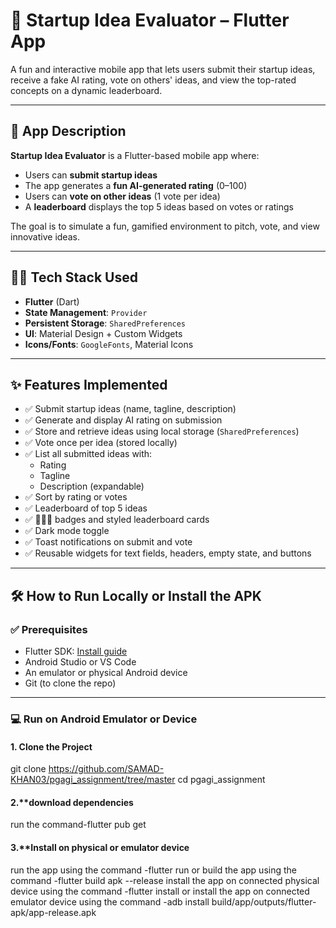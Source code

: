 # 🚀 Startup Idea Evaluator – Flutter App

A fun and interactive mobile app that lets users submit their startup ideas, receive a fake AI rating, vote on others' ideas, and view the top-rated concepts on a dynamic leaderboard.

---

## 📱 App Description

**Startup Idea Evaluator** is a Flutter-based mobile app where:
- Users can **submit startup ideas**
- The app generates a **fun AI-generated rating** (0–100)
- Users can **vote on other ideas** (1 vote per idea)
- A **leaderboard** displays the top 5 ideas based on votes or ratings

The goal is to simulate a fun, gamified environment to pitch, vote, and view innovative ideas.

---

## 🧑‍💻 Tech Stack Used

- **Flutter** (Dart)
- **State Management**: `Provider`
- **Persistent Storage**: `SharedPreferences`
- **UI**: Material Design + Custom Widgets
- **Icons/Fonts**: `GoogleFonts`, Material Icons

---

## ✨ Features Implemented

- ✅ Submit startup ideas (name, tagline, description)
- ✅ Generate and display AI rating on submission
- ✅ Store and retrieve ideas using local storage (`SharedPreferences`)
- ✅ Vote once per idea (stored locally)
- ✅ List all submitted ideas with:
  - Rating
  - Tagline
  - Description (expandable)
- ✅ Sort by rating or votes
- ✅ Leaderboard of top 5 ideas
- ✅ 🥇🥈🥉 badges and styled leaderboard cards
- ✅ Dark mode toggle
- ✅ Toast notifications on submit and vote
- ✅ Reusable widgets for text fields, headers, empty state, and buttons

---

## 🛠️ How to Run Locally or Install the APK

### ✅ Prerequisites
- Flutter SDK: [Install guide](https://docs.flutter.dev/get-started/install)
- Android Studio or VS Code
- An emulator or physical Android device
- Git (to clone the repo)

---

### 💻 Run on Android Emulator or Device

#### 1. **Clone the Project**
git clone https://github.com/SAMAD-KHAN03/pgagi_assignment/tree/master
cd pgagi_assignment 

#### 2.**download dependencies
run the command-flutter pub get

#### 3.**Install on physical or emulator device
run the app using the command -flutter run
or
build the app using the command -flutter build apk --release
install the app on connected physical device using the command -flutter install
or
install the app on connected emulator device using the command -adb install build/app/outputs/flutter-apk/app-release.apk
